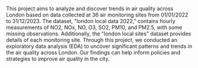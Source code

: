 This project aims to analyze and discover trends in air quality across London based on data collected at 36 air monitoring sites from 01/01/2022 to 31/12/2023. 
The dataset, "london local data 2022," contains hourly measurements of NO2, NOx, NO, O3, SO2, PM10, and PM2.5, with some missing observations. 
Additionally, the "london local sites" dataset provides details of each monitoring site. 
Through this project, we conducted an exploratory data analysis (EDA) to uncover significant patterns and trends in the air quality across London. 
Our findings can help inform policies and strategies to improve air quality in the city.

